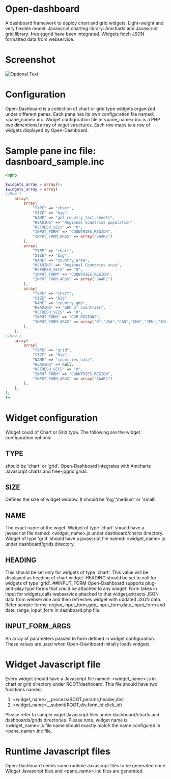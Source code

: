 # Open-dashboard
A dashboard framework to deploy chart and grid widgets. Light-weight and very flexible model. Javascript charting library: Amcharts and Javascript grid library: free-jqgrid have been integrated. Widgets fetch JSON formatted data from webservice.
# Screenshot
![Optional Text](../master/docs/image1.png)
# Configuration
Open-Dashboard is a collection of chart or grid type widgets organized under different panes. Each pane has its own configuration file named: <pane_name>.inc. Widget configuration file in <pane_name>.inc is a PHP two dimentional array of wiget structures. Each row maps to a row of widgets displayed by Open-Dashboard.
# Sample pane inc file: dasnboard_sample.inc
```php
<?php

$widgets_array = array();
$widgets_array = array(
//Row 1
    array(
        array(
            "TYPE" => "chart",
            "SIZE" => "big",
            "NAME" => "get_country_fact_sheets",
            "HEADING" => "Regional Countries population",
            "REFRESH_SECS" => "0",
            "INPUT_FORM" => "COUNTRIES_REGION",
            "INPUT_FORM_ARGS" => array("SAARC")
        ),
        array(
            "TYPE" => "chart",
            "SIZE" => "big",
            "NAME" => "country_area",
            "HEADING" => "Regional Countries area",
            "REFRESH_SECS" => "0",
            "INPUT_FORM" => "COUNTRIES_REGION",
            "INPUT_FORM_ARGS" => array("SAARC")
        ),
        array(
            "TYPE" => "chart",
            "SIZE" => "big",
            "NAME" => "country_gdp",
            "HEADING" => "GDP of Countries",
            "REFRESH_SECS" => "0",
            "INPUT_FORM" => "GDP_REGIONS",
            "INPUT_FORM_ARGS" => array("0","USA","CAN","CHN","JPN","IND","GBR","DEU")
        ),
    ),
//Row 2
    array(
        array(
            "TYPE" => "grid",
            "SIZE" => "big",
            "NAME" => "countries_data",
            "HEADING" => null,
            "REFRESH_SECS" => "0",
            "INPUT_FORM" => "COUNTRIES_REGION",
            "INPUT_FORM_ARGS" => array("SAARC")
        ),
    ),
);
?>
```
# Widget configuration

Widget could of Chart or Grid type. The following are the widget configuration options:
## TYPE
should be 'chart' or 'grid'. Open-Dashboard integrates with Amcharts Javascript charts and free-jqgrid grids.
## SIZE
Defines the size of widget window. It should be 'big','medium' or 'small'.
## NAME
The exact name of the wiget. Widget of type 'chart' should have a javascript file named: <widget_name>.js under dashboard/charts directory. Widget of type 'grid' should have a javascript file named: <widget_name>.js under dashboard/grids directory.
## HEADING
This should be set only for  widgets of type 'chart'. This value will be displayed as heading of chart widget. HEADING should be set to null for widgets of type 'grid'.
##INPUT_FORM
Open-Dashboard supports plug-and-play type forms that could be attached to any widget. Form takes in input for widgets,calls webservice attached to that widget,extracts JSON data from webservice and then refreshes widget with updated JSON data. Refer sample forms: region_input_form,gdp_input_form,date_input_form and date_range_input_form in dashboard.php file.
## INPUT_FORM_ARGS
An array of parameters passed to form defined in widget configuration. These values are used when Open-Dashboard initially loads widgets.

# Widget Javascript file
Every widget should have a Javascript file named: <widget_name>.js in chart or grid directory under ROOT/dashboard. This file should have two functions named:
1. <widget_name>__process(ROOT,params,header,div)
2. <widget_name>__submit(ROOT,div,form_id,click_id)

Please refer to sample wiget Javascript files under dashboard/charts and dashboards/grids directories. Please note, widget name is <widget_name>.js file name should exactly match the name configured in <pane_name>.inc file.

# Runtime Javascript files

Open-Dashboard needs some runtime Javascript files to be generated once Widget Javascript files and <pane_name>.inc files are generated.

